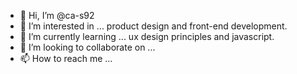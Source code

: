 - 👋 Hi, I’m @ca-s92
- 👀 I’m interested in ... product design and front-end development.
- 🌱 I’m currently learning ... ux design principles and javascript.
- 💞️ I’m looking to collaborate on ...
- 📫 How to reach me ...

<!---
ca-s92/ca-s92 is a ✨ special ✨ repository because its `README.md` (this file) appears on your GitHub profile.
You can click the Preview link to take a look at your changes.
--->
